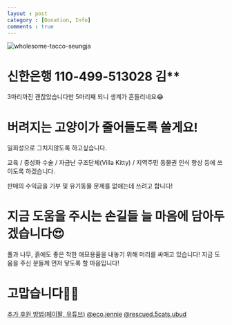 ```yaml
---
layout : post
category : [Donation, Info]
comments : true
---
```


![wholesome-tacco-seungja](https://user-images.githubusercontent.com/35059428/60586417-9c1fee80-9dc4-11e9-891a-b164bff1acba.png)


# 신한은행 110-499-513028 김**

3마리까진 괜찮았습니다만 5마리째 되니 
생계가 흔들리네요😂

# 버려지는 고양이가 줄어들도록 쓸게요!

일회성으로 그치지않도록 하고싶습니다.

교육 / 중성화 수술 / 자금난 구조단체(Villa Kitty) / 지역주민 동물권 인식 향상 등에 쓰이도록 하겠습니다.

판매의 수익금을 기부 및 유기동물 문제를 없애는데 쓰려고 합니다!


# 지금 도움을 주시는 손길들 늘 마음에 담아두겠습니다😍

풀과 나무, 흙에도 좋은 착한 애묘용품을 내놓기 위해 머리를 싸매고 있습니다! 
지금 도움을 주신 분들께 먼저 닿도록 할 마음입니다!

# 고맙습니다🙏🏻

[추가 후원 방법(페이팔, 유튜브)](https://lnk.bio/2WSX) 
[@eco.jennie]( https://instagram.com/eco.jennie)
[@rescued.5cats.ubud](https://instagram.com/rescued.5cats.ubud)